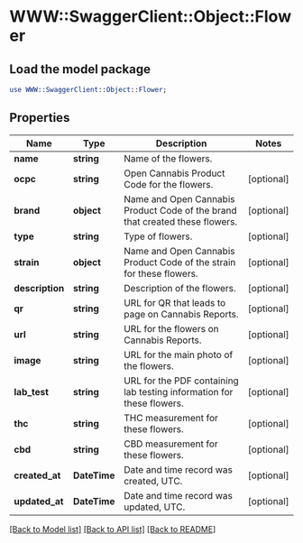# WWW::SwaggerClient::Object::Flower

## Load the model package
```perl
use WWW::SwaggerClient::Object::Flower;
```

## Properties
Name | Type | Description | Notes
------------ | ------------- | ------------- | -------------
**name** | **string** | Name of the flowers. | 
**ocpc** | **string** | Open Cannabis Product Code for the flowers. | [optional] 
**brand** | **object** | Name and Open Cannabis Product Code of the brand that created these flowers. | [optional] 
**type** | **string** | Type of flowers. | [optional] 
**strain** | **object** | Name and Open Cannabis Product Code of the strain for these flowers. | [optional] 
**description** | **string** | Description of the flowers. | [optional] 
**qr** | **string** | URL for QR that leads to page on Cannabis Reports. | [optional] 
**url** | **string** | URL for the flowers on Cannabis Reports. | [optional] 
**image** | **string** | URL for the main photo of the flowers. | [optional] 
**lab_test** | **string** | URL for the PDF containing lab testing information for these flowers. | [optional] 
**thc** | **string** | THC measurement for these flowers. | [optional] 
**cbd** | **string** | CBD measurement for these flowers. | [optional] 
**created_at** | **DateTime** | Date and time record was created, UTC. | [optional] 
**updated_at** | **DateTime** | Date and time record was updated, UTC. | [optional] 

[[Back to Model list]](../README.md#documentation-for-models) [[Back to API list]](../README.md#documentation-for-api-endpoints) [[Back to README]](../README.md)


